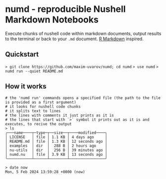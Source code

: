 # numd - reproducible Nushell Markdown Notebooks

Execute chunks of nushell code within markdown documents, output results to the terminal or back to your `.md` document.
[R Markdown](https://bookdown.org/yihui/rmarkdown/basics.html#basics) inspired.

## Quickstart


`> git clone https://github.com/maxim-uvarov/numd; cd numd`
`> use numd`
`> numd run --quiet README.md`

## How it works

```nushell
# the 'numd run' commands opens a specified file (the path to the file is provided as a first argument)
# it looks for nushell code chunks
# it splits text to lines
# the lines with comments it just prints as it is
# the lines that start with `>` symbol it prints out as it is and executes, to recive the output
> ls
╭───name────┬─type─┬──size──┬────modified────╮
│ LICENSE   │ file │ 1.1 KB │ 4 days ago     │
│ README.md │ file │ 1.3 KB │ 12 seconds ago │
│ examples  │ dir  │  288 B │ 2 hours ago    │
│ nu-utils  │ dir  │  256 B │ 39 minutes ago │
│ numd.nu   │ file │ 3.9 KB │ 13 seconds ago │
╰───────────┴──────┴────────┴────────────────╯

> date now
Mon, 5 Feb 2024 13:59:28 +0000 (now)
```
